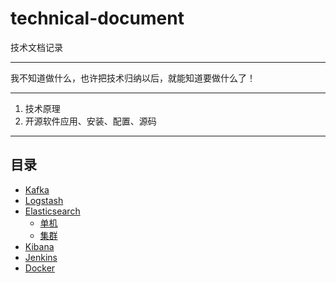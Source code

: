 # technical-document

技术文档记录
******
我不知道做什么，也许把技术归纳以后，就能知道要做什么了！
******
1. 技术原理
2. 开源软件应用、安装、配置、源码
******
## 目录

* [Kafka](kafka/kafka.md)
* [Logstash](logstash.md) 
* [Elasticsearch](elasticsearch/es.md)
  * [单机](elasticsearch/es-local.md)
  * [集群](elasticsearch/es-cluster.md)
* [Kibana](kibana.md)
* [Jenkins](jenkins/install.md)
* [Docker](docker/install.md)
